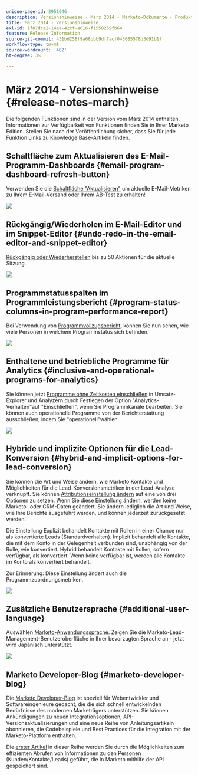 ```yaml
---
unique-page-id: 2951046
description: Versionshinweise - März 2014 - Marketo-Dokumente - Produktdokumentation
title: März 2014 - Versionshinweise
exl-id: 1f87dca2-14aa-42cf-a016-f1558259fb64
feature: Release Information
source-git-commit: 431bd258f9a68bbb9df7acf043085578d3d91b1f
workflow-type: tm+mt
source-wordcount: '402'
ht-degree: 3%

---
```


# März 2014 - Versionshinweise {#release-notes-march}

Die folgenden Funktionen sind in der Version vom März 2014 enthalten. Informationen zur Verfügbarkeit von Funktionen finden Sie in Ihrer Marketo Edition. Stellen Sie nach der Veröffentlichung sicher, dass Sie für jede Funktion Links zu Knowledge Base-Artikeln finden.

## Schaltfläche zum Aktualisieren des E-Mail-Programm-Dashboards {#email-program-dashboard-refresh-button}

Verwenden Sie die [Schaltfläche &quot;Aktualisieren&quot;](/help/marketo/product-docs/email-marketing/email-programs/email-program-data/use-the-email-program-dashboard.md) um aktuelle E-Mail-Metriken zu Ihrem E-Mail-Versand oder Ihrem AB-Test zu erhalten!

![](assets/image2014-9-22-11-3a35-3a15.png)

## Rückgängig/Wiederholen im E-Mail-Editor und im Snippet-Editor {#undo-redo-in-the-email-editor-and-snippet-editor}

[Rückgängig oder Wiederherstellen](/help/marketo/product-docs/email-marketing/general/email-editor-2/edit-elements-in-an-email.md) bis zu 50 Aktionen für die aktuelle Sitzung.

![](assets/image2014-9-22-11-3a35-3a40.png)

## Programmstatusspalten im Programmleistungsbericht {#program-status-columns-in-program-performance-report}

Bei Verwendung von [Programmvollzugsbericht](/help/marketo/product-docs/core-marketo-concepts/programs/program-performance-report/add-program-status-columns-to-a-program-report.md), können Sie nun sehen, wie viele Personen in welchem Programmstatus sich befinden.

![](assets/image2014-9-22-11-3a36-3a13.png)

## Enthaltene und betriebliche Programme für Analytics {#inclusive-and-operational-programs-for-analytics}

Sie können jetzt [Programme ohne Zeitkosten einschließen](/help/marketo/product-docs/reporting/revenue-cycle-analytics/program-analytics/make-a-program-without-a-period-cost-available-in-revenue-explorer-and-analyzers.md) in Umsatz-Explorer und Analyzern durch Festlegen der Option &quot;Analytics-Verhalten&quot;auf &quot;Einschließen&quot;, wenn Sie Programmkanäle bearbeiten. Sie können auch operationelle Programme von der Berichterstattung ausschließen, indem Sie &quot;operationell&quot;wählen.

![](assets/image2014-9-22-11-3a36-3a32.png)

## Hybride und implizite Optionen für die Lead-Konversion {#hybrid-and-implicit-options-for-lead-conversion}

Sie können die Art und Weise ändern, wie Marketo Kontakte und Möglichkeiten für die Lead-Konversionsmetriken in der Lead-Analyse verknüpft. Sie können [Attributionseinstellung ändern](/help/marketo/product-docs/administration/settings/change-attribution-settings-for-analytics.md) auf eine von drei Optionen zu setzen. Wenn Sie diese Einstellung ändern, werden keine Marketo- oder CRM-Daten geändert. Sie ändern lediglich die Art und Weise, wie Ihre Berichte ausgeführt werden, und können jederzeit zurückgesetzt werden.

Die Einstellung Explizit behandelt Kontakte mit Rollen in einer Chance nur als konvertierte Leads (Standardverhalten). Implizit behandelt alle Kontakte, die mit dem Konto in der Gelegenheit verbunden sind, unabhängig von der Rolle, wie konvertiert. Hybrid behandelt Kontakte mit Rollen, sofern verfügbar, als konvertiert. Wenn keine verfügbar ist, werden alle Kontakte im Konto als konvertiert behandelt.

Zur Erinnerung: Diese Einstellung ändert auch die Programmzuordnungsmetriken.

![](assets/image2014-9-22-11-3a36-3a51.png)

## Zusätzliche Benutzersprache {#additional-user-language}

Auswählen [Marketo-Anwendungssprache](/help/marketo/product-docs/administration/settings/select-your-language-locale-and-time-zone.md). Zeigen Sie die Marketo-Lead-Management-Benutzeroberfläche in Ihrer bevorzugten Sprache an - jetzt wird Japanisch unterstützt.

![](assets/image2014-9-22-11-3a37-3a14.png)

## Marketo Developer-Blog {#marketo-developer-blog}

Die [Marketo Developer-Blog](https://developers.marketo.com/blog/) ist speziell für Webentwickler und Softwareingenieure gedacht, die die sich schnell entwickelnden Bedürfnisse des modernen Marketrägers unterstützen. Sie können Ankündigungen zu neuen Integrationsoptionen, API-Versionsaktualisierungen und eine neue Reihe von Anleitungsartikeln abonnieren, die Codebeispiele und Best Practices für die Integration mit der Marketo-Plattform enthalten.

Die [erster Artikel](https://developers.marketo.com/blog/retrieving-customer-and-prospect-information-from-marketo-using-the-api/) in dieser Reihe werden Sie durch die Möglichkeiten zum effizienten Abrufen von Informationen zu den Personen (Kunden/Kontakte/Leads) geführt, die in Marketo mithilfe der API gespeichert sind.

